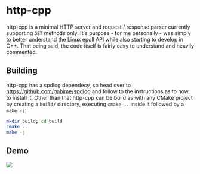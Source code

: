 # http-cpp
http-cpp is a minimal HTTP server and request / response parser currently supporting `GET` methods only.
It's purpose - for me personally - was simply to better understand the Linux epoll API while also starting to develop in C++.
That being said, the code itself is fairly easy to understand and heavily commented. 

## Building
http-cpp has a spdlog dependecy, so head over to https://github.com/gabime/spdlog and follow to the instructions as to how to install it.
Other than that http-cpp can be build as with any CMake project by creating a `build/` directory, executing `cmake ..` inside it followed by a `make -j`:
```Bash
mkdir build; cd build
cmake ..
make -j
``` 

## Demo
![](demo.gif)
